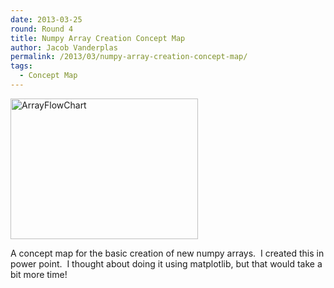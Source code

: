```yaml
---
date: 2013-03-25
round: Round 4
title: Numpy Array Creation Concept Map
author: Jacob Vanderplas
permalink: /2013/03/numpy-array-creation-concept-map/
tags:
  - Concept Map
---
```

[<img class="alignnone size-medium wp-image-1885" alt="ArrayFlowChart" src="/training-course/uploads/2013/03/ArrayFlowChart-300x225.jpg" width="300" height="225" />][1]

A concept map for the basic creation of new numpy arrays.  I created this in power point.  I thought about doing it using matplotlib, but that would take a bit more time!

&nbsp;

 [1]: /training-course/uploads/2013/03/ArrayFlowChart.jpg
